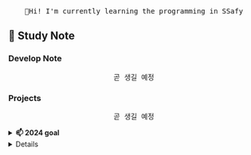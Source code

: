 
<p align="center">
  <samp>
    🌱Hi! I'm currently learning the programming in SSafy<br>
  </samp>
</p>

<h2>📁 Study Note</h2>
<h3>Develop Note</h3>

<p align="center">
  <samp>
    곧 생길 예정
  </samp>
</p>

<h3>Projects</h3>

<p align="center">
  <samp>
    곧 생길 예정
  </samp>
</p>



<details>
  <summary><b>📫 2024 goal</b></summary>
  I want to complete more than 3 project in this year.
  <br>And I want to start studying ML 
    Maybe I can
</details>


<details>...
- 🔭 I’m currently working on ...
- 🌱 I’m currently learning ...
- 👯 I’m looking to collaborate on ...
- 🤔 I’m looking for help with ...
- 💬 Ask me about ...
- 📫 How to reach me: ...
- 😄 Pronouns: ...
- ⚡ Fun fact: ...
</details>
